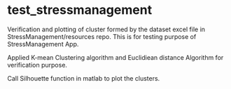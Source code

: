 # test_stressmanagement

Verification and plotting of cluster formed by the dataset excel file in StressManagement/resources repo. This is for testing purpose of StressManagement App.

Applied K-mean Clustering algorithm and Euclidiean distance Algorithm for verification purpose. 

Call Silhouette function in matlab to plot the clusters.

